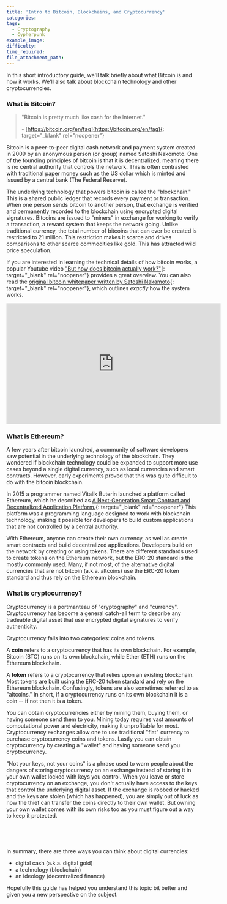 ```yaml
---
title: 'Intro to Bitcoin, Blockchains, and Cryptocurrency'
categories:
tags:
  - Cryptography
  - Cypherpunk
example_image:
difficulty:
time_required:
file_attachment_path:
---
```


In this short introductory guide, we'll talk briefly about what Bitcoin is and how it works. We'll also talk about blockchain technology and other cryptocurrencies.

### What is Bitcoin?

> "Bitcoin is pretty much like cash for the Internet."
>
>
> \- [https://bitcoin.org/en/faq](https://bitcoin.org/en/faq){: target="_blank" rel="noopener"}

Bitcoin is a peer-to-peer digital cash network and payment system created in 2009 by an anonymous person (or group) named Satoshi Nakomoto. One of the founding principles of bitcoin is that it is decentralized, meaning there is no central authority that controls the network. This is often contrasted with traditional paper money such as the US dollar which is minted and issued by a central bank (The Federal Reserve).

The underlying technology that powers bitcoin is called the "blockchain." This is a shared public ledger that records every payment or transaction. When one person sends bitcoin to another person, that exchange is verified and permanently recorded to the blockchain using encrypted digital signatures. Bitcoins are issued to "miners" in exchange for working to verify a transaction, a reward system that keeps the network going. Unlike traditional currency, the total number of bitcoins that can ever be created is restricted to 21 million. This restriction makes it scarce and drives comparisons to other scarce commodities like gold. This has attracted wild price speculation.

If you are interested in learning the technical details of how bitcoin works, a popular Youtube video ["But how does bitcoin actually work?"](https://www.youtube.com/watch?v=bBC-nXj3Ng4){: target="_blank" rel="noopener"} provides a great overview. You can also read the [original bitcoin whitepaper written by Satoshi Nakamoto](https://bitcoin.org/en/bitcoin-paper){: target="_blank" rel="noopener"}, which outlines *exactly* how the system works.

<div class="cms-embed" data-cms-embed="PGlmcmFtZSB3aWR0aD0iNTYwIiBoZWlnaHQ9IjMxNSIgc3JjPSJodHRwczovL3d3dy55b3V0dWJlLmNvbS9lbWJlZC9iQkMtblhqM05nNCIgZnJhbWVib3JkZXI9IjAiIGFsbG93PSJhY2NlbGVyb21ldGVyOyBhdXRvcGxheTsgY2xpcGJvYXJkLXdyaXRlOyBlbmNyeXB0ZWQtbWVkaWE7IGd5cm9zY29wZTsgcGljdHVyZS1pbi1waWN0dXJlIiBhbGxvd2Z1bGxzY3JlZW4+PC9pZnJhbWU+"><iframe width="560" height="315" src="https://www.youtube.com/embed/bBC-nXj3Ng4" frameborder="0" allow="accelerometer; autoplay; clipboard-write; encrypted-media; gyroscope; picture-in-picture" allowfullscreen=""></iframe></div>

### What is Ethereum?

A few years after bitcoin launched, a community of software developers saw potential in the underlying technology of the blockchain. They wondered if blockchain technology could be expanded to support more use cases beyond a single digital currency, such as local currencies and smart contracts. However, early experiments proved that this was quite difficult to do with the bitcoin blockchain.

In 2015 a programmer named Vitalik Buterin launched a platform called Ethereum, which he described as [A Next-Generation Smart Contract and Decentralized Application Platform.](https://ethereum.org/en/whitepaper/){: target="_blank" rel="noopener"} This platform was a programming language designed to work with blockchain technology, making it possible for developers to build custom applications that are not controlled by a central authority.&nbsp;

With Ethereum, anyone can create their own currency, as well as create smart contracts and build decentralized applications. Developers build on the network by creating or using tokens. There are different standards used to create tokens on the Ethereum network, but the ERC-20 standard is the mostly commonly used. Many, if not most, of the alternative digital currencies that are not bitcoin (a.k.a. altcoins) use the ERC-20 token standard and thus rely on the Ethereum blockchain.

### What is cryptocurrency?

Cryptocurrency is a portmanteau of "cryptography" and "currency". Cryptocurrency has become a general catch-all term to describe any tradeable digital asset that use encrypted digital signatures to verify authenticity.

Cryptocurrency falls into two categories: coins and tokens.

A **coin** refers to a cryptocurrency that has its own blockchain. For example, Bitcoin (BTC) runs on its own blockchain, while Ether (ETH) runs on the Ethereum blockchain.

A **token** refers to a cryptocurrency that relies upon an existing blockchain. Most tokens are built using the ERC-20 token standard and rely on the Ethereum blockchain. Confusingly, tokens are also sometimes referred to as "altcoins." In short, if a cryptocurrency runs on its own blockchain it is a coin -- if not then it is a token.

You can obtain cryptocurrencies either by mining them, buying them, or having someone send them to you. Mining today requires vast amounts of computational power and electricity, making it unprofitable for most. Cryptocurrency exchanges allow one to use traditional "fiat" currency to purchase cryptocurrency coins and tokens. Lastly you can obtain cryptocurrency by creating a "wallet" and having someone send you cryptocurrency.

"Not your keys, not your coins" is a phrase used to warn people about the dangers of storing cryptocurrency on an exchange instead of storing it in your own wallet locked with keys you control. When you leave or store cryptocurrency on an exchange, you don't actually have access to the keys that control the underlying digital asset. If the exchange is robbed or hacked and the keys are stolen (which has happened), you are simply out of luck as now the thief can transfer the coins directly to their own wallet. But owning your own wallet comes with its own risks too as you must figure out a way to keep it protected.

&nbsp;

&nbsp;

In summary, there are three ways you can think about digital currencies:

* digital cash (a.k.a. digital gold)
* a technology (blockchain)
* an ideology (decentralized finance)

Hopefully this guide has helped you understand this topic bit better and given you a new perspective on the subject.
